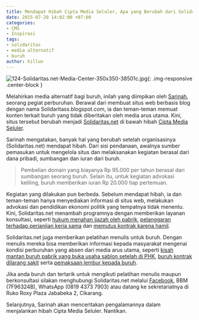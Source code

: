 ```yaml
---
title: Mendapat Hibah Cipta Media Seluler, Apa yang Berubah dari Solidaritas.net?
date: 2015-07-20 14:02:00 +07:00
categories:
- CMS
- Inspirasi
tags:
- solidaritas
- media alternatif
- buruh
author: hillun
---
```


![124-Solidaritas.net-Media-Center-350x350-38501c.jpg](/uploads/124-Solidaritas.net-Media-Center-350x350-38501c.jpg){: .img-responsive .center-block }

Melahirkan media alternatif bagi buruh, inilah yang diimpikan oleh [Sarinah](http://ciptamedia.org/team/sarinah/), seorang pegiat perburuhan. Berawal dari membuat situs web berbasis blog dengan nama Solidaritass.blogspot.com, ia dan teman-teman memuat konten terkait buruh yang tidak diberitakan oleh media arus utama. Kini, situs tersebut berubah menjadi [Solidaritas.net](http://solidaritas.net/) di bawah hibah [Cipta Media Seluler](http://ciptamedia.org/tentang-cms/).

Sarinah mengatakan, banyak hal yang berubah setelah organisasinya (Solidaritas.net) mendapat hibah. Dari sisi pendanaan, awalnya sumber pemasukan untuk mengelola situs dan melaksanakan kegiatan berasal dari dana pribadi, sumbangan dan iuran dari buruh.

> Pembelian domain yang biayanya Rp 95.000 per tahun berasal dari sumbangan seorang buruh. Selain itu, untuk kegiatan advokasi keliling, buruh memberikan iuran Rp 20.000 tiap pertemuan.

Kegiatan yang dilakukan pun berbeda. Sebelum mendapat hibah, ia dan teman-teman hanya menyediakan informasi di situs web, melakukan advokasi dan pendidikan ekonomi politik yang tempatnya tidak menentu. Kini, Solidaritas.net menambah programnya dengan memberikan layanan konsultasi, seperti [hukum menahan ijazah oleh pabrik](http://solidaritas.net/2015/06/menahan-ijazah-adalah-pelanggaran-ham.html), [pelanggaran terhadap perjanjian kerja sama](http://solidaritas.net/2015/05/menjawab-pelanggaran-terhadap-perjanjian-bersama.html) dan [memutus kontrak karena hamil](http://solidaritas.net/2015/03/hamil-diputus-kontrak-adalah-kejahatan-terhadap-ham.html).

Solidaritas.net juga memberikan pelatihan menulis untuk buruh. Dengan menulis mereka bisa memberikan informasi kepada masyarakat mengenai kondisi perburuhan yang absen dari media arus utama, seperti [kisah mantan buruh pabrik yang buka usaha sablon setelah di PHK](http://solidaritas.net/2015/04/kisah-mantan-buruh-pabrik-buka-usaha-sablon-setelah-di-phk.html), [buruh kontrak dilarang sakit](http://solidaritas.net/2015/02/buruh-kontrak-dilarang-sakit.html) serta [pemaksaan lembur kepada buruh](http://solidaritas.net/2015/01/pemaksaan-lembur-kepada-buruh.html).

Jika anda buruh dan tertarik untuk mengikuti pelatihan menulis maupun berkonsultasi silakan menghubungi Solidaritas.net melalui [Facebook](https://www.facebook.com/solidaritasnews?fref=ts), BBM (7F96324B), WhatsApp (0819 4373 7903) atau datang ke sekretariatnya di Ruko Roxy Plaza Jababeka 2, Cikarang.

Selanjutnya, Sarinah akan menceritakan pengalamannya dalam menjalankan hibah Cipta Media Seluler. Nantikan.